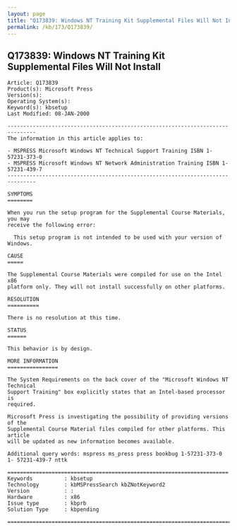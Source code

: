 ```yaml
---
layout: page
title: "Q173839: Windows NT Training Kit Supplemental Files Will Not Install"
permalink: /kb/173/Q173839/
---
```


## Q173839: Windows NT Training Kit Supplemental Files Will Not Install

	Article: Q173839
	Product(s): Microsoft Press
	Version(s): 
	Operating System(s): 
	Keyword(s): kbsetup
	Last Modified: 08-JAN-2000
	
	-------------------------------------------------------------------------------
	The information in this article applies to:
	
	- MSPRESS Microsoft Windows NT Technical Support Training ISBN 1-57231-373-0 
	- MSPRESS Microsoft Windows NT Network Administration Training ISBN 1-57231-439-7 
	-------------------------------------------------------------------------------
	
	SYMPTOMS
	========
	
	When you run the setup program for the Supplemental Course Materials, you may
	receive the following error:
	
	  This setup program is not intended to be used with your version of Windows.
	
	CAUSE
	=====
	
	The Supplemental Course Materials were compiled for use on the Intel x86
	platform only. They will not install successfully on other platforms.
	
	RESOLUTION
	==========
	
	There is no resolution at this time.
	
	STATUS
	======
	
	This behavior is by design.
	
	MORE INFORMATION
	================
	
	The System Requirements on the back cover of the "Microsoft Windows NT Technical
	Support Training" box explicitly states that an Intel-based processor is
	required.
	
	Microsoft Press is investigating the possibility of providing versions of the
	Supplemental Course Material files compiled for other platforms. This article
	will be updated as new information becomes available.
	
	Additional query words: mspress ms_press press bookbug 1-57231-373-0 1- 57231-439-7 nttk
	
	======================================================================
	Keywords          : kbsetup 
	Technology        : kbMSPressSearch kbZNotKeyword2
	Version           : :
	Hardware          : x86
	Issue type        : kbprb
	Solution Type     : kbpending
	
	=============================================================================
	
